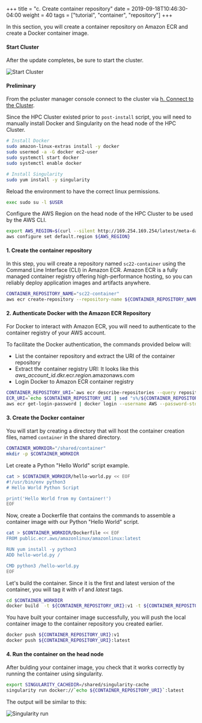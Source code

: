 +++
title = "c. Create container repository"
date = 2019-09-18T10:46:30-04:00
weight = 40
tags = ["tutorial", "container", "repository"]
+++

In this section, you will create a container repository on Amazon ECR and create a Docker container image.

#### Start Cluster

After the update completes, be sure to start the cluster.

![Start Cluster](/images/container-pc/start-cluster.png)

#### Preliminary

From the pcluster manager console connect to the cluster via [h. Connect to the Cluster](/03-hpc-aws-parallelcluster-workshop/09-connect-cluster.html#optional-ssm-connect).

Since the HPC Cluster existed prior to `post-install` script, you will need to manually install Docker and Singularity on the head node of the HPC Cluster.

```bash
# Install Docker
sudo amazon-linux-extras install -y docker
sudo usermod -a -G docker ec2-user
sudo systemctl start docker
sudo systemctl enable docker

# Install Singularity
sudo yum install -y singularity
```

Reload the environment to have the correct linux permissions.
```bash
exec sudo su -l $USER
```

Configure the AWS Region on the head node of the HPC Cluster to be used by the AWS CLI.
```bash
export AWS_REGION=$(curl --silent http://169.254.169.254/latest/meta-data/placement/region)
aws configure set default.region ${AWS_REGION}
```

#### 1. Create the container repository

In this step, you will create a repository named `sc22-container` using the Command Line Interface (CLI) in Amazon ECR.
Amazon ECR is a fully managed container registry offering high-performance hosting, so you can reliably deploy application images and artifacts anywhere.

```bash
CONTAINER_REPOSITORY_NAME="sc22-container"
aws ecr create-repository --repository-name ${CONTAINER_REPOSITORY_NAME}
```

#### 2. Authenticate Docker with the Amazon ECR Repository

For Docker to interact with Amazon ECR, you will need to authenticate to the container registry of your AWS account.

To facilitate the Docker authentication, the commands provided below will:
- List the container repository and extract the URI of the container repository
- Extract the container registry URI: It looks like this *aws_account_id*.dkr.ecr.*region*.amazonaws.com
- Login Docker to Amazon ECR container registry

```bash
CONTAINER_REPOSITORY_URI=`aws ecr describe-repositories --query repositories[].[repositoryName,repositoryUri] | grep "/${CONTAINER_REPOSITORY_NAME}" | tr -d '"'`
ECR_URI=`echo $CONTAINER_REPOSITORY_URI | sed "s%/${CONTAINER_REPOSITORY_NAME}%%g" | tr -d '"'`
aws ecr get-login-password | docker login --username AWS --password-stdin ${ECR_URI}
```

#### 3. Create the Docker container

You will start by creating a directory that will host the container creation files, named  `container` in the shared directory.

```bash
CONTAINER_WORKDIR="/shared/container"
mkdir -p $CONTAINER_WORKDIR
```

Let create a Python "Hello World" script example.
```bash
cat > $CONTAINER_WORKDIR/hello-world.py << EOF
#!/usr/bin/env python3
# Hello World Python Script

print('Hello World from my Container!')
EOF
```

Now, create a Dockerfile that contains the commands to assemble a container image with our Python "Hello World" script.

```bash
cat > $CONTAINER_WORKDIR/Dockerfile << EOF
FROM public.ecr.aws/amazonlinux/amazonlinux:latest

RUN yum install -y python3
ADD hello-world.py /

CMD python3 /hello-world.py
EOF
```

Let's build the container. Since it is the first and latest version of the container, you will tag it with *v1* and *latest* tags.

```bash
cd $CONTAINER_WORKDIR
docker build  -t ${CONTAINER_REPOSITORY_URI}:v1 -t ${CONTAINER_REPOSITORY_URI}:latest .
```

You have built your container image successfully, you will push the local container image to the container repository you created earlier.

```bash
docker push ${CONTAINER_REPOSITORY_URI}:v1
docker push ${CONTAINER_REPOSITORY_URI}:latest
```


#### 4. Run the container on the head node

After bulding your container image, you check that it works correctly by running the container using singularity.

```bash
export SINGULARITY_CACHEDIR=/shared/singularity-cache
singularity run docker://`echo ${CONTAINER_REPOSITORY_URI}`:latest
```

The output will be similar to this:

![Singularity run](/images/container-pc/singularity_output.png)
